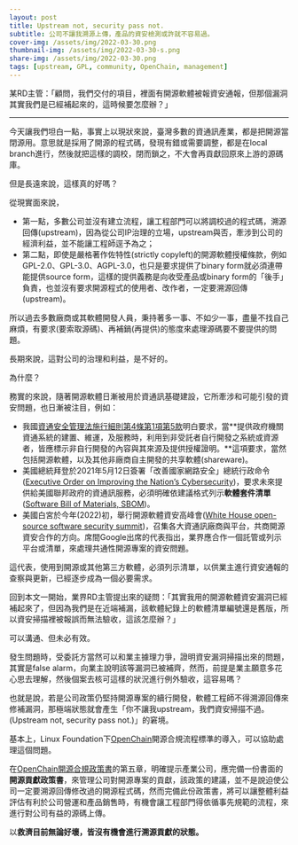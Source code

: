 ```yaml
---
layout: post
title: Upstream not, security pass not.
subtitle: 公司不讓我溯源上傳，產品的資安檢測或許就不容易過。
cover-img: /assets/img/2022-03-30.png
thumbnail-img: /assets/img/2022-03-30-s.png
share-img: /assets/img/2022-03-30.png
tags: [upstream, GPL, community, OpenChain, management]
---
```


某RD主管：「顧問，我們交付的項目，裡面有開源軟體被報資安通報，但那個漏洞其實我們是已經補起來的，這時候要怎麼辦？」

----

今天讓我們坦白一點，事實上以現狀來說，臺灣多數的資通訊產業，都是把開源當閉源用。意思就是採用了開源的程式碼，發現有錯或需要調整，都是在local branch進行，然後就把這樣的調校，閉而鎖之，不大會再貢獻回原來上游的源碼庫。

但是長遠來說，這樣真的好嗎？

從現實面來說，
  * 第一點，多數公司並沒有建立流程，讓工程部門可以將調校過的程式碼，溯源回傳(upstream)，因為從公司IP治理的立場，upstream與否，牽涉到公司的經濟利益，並不能讓工程師逕予為之；
  * 第二點，即使是嚴格著作佐特性(strictly copyleft)的開源軟體授權條款，例如GPL-2.0、GPL-3.0、AGPL-3.0，也只是要求提供了binary form就必須連帶能提供source form，這樣的提供義務是向收受產品或binary form的「後手」負責，也並沒有要求開源程式的使用者、改作者，一定要溯源回傳(upstream)。

所以過去多數廠商或其軟體開發人員，秉持著多一事、不如少一事，盡量不找自己麻煩，有要求(要索取源碼)、再補鍋(再提供)的態度來處理源碼要不要提供的問題。

長期來說，這對公司的治理和利益，是不好的。

為什麼？

務實的來說，隨著開源軟體日漸被用於資通訊基礎建設，它所牽涉和可能引發的資安問題，也日漸被注目，例如：

  * 我國[資通安全管理法施行細則第4條第1項第5款](https://law.moj.gov.tw/LawClass/LawSingle.aspx?pcode=A0030303&flno=4)明白要求，當**提供政府機關資通系統的建置、維運，及服務時，利用到非受託者自行開發之系統或資源者，皆應標示非自行開發的內容與其來源及提供授權證明。**這項要求，當然包括開源軟體，以及其他非廠商自主開發的共享軟體(shareware)。
  * 美國總統拜登於2021年5月12日簽署「改善國家網路安全」總統行政命令([Executive Order on Improving the Nation’s Cybersecurity](https://www.nist.gov/itl/executive-order-improving-nations-cybersecurity))，要求未來提供給美國聯邦政府的資通訊服務，必須明確依建議格式列示**軟體套件清單**([Software Bill of Materials, SBOM](https://www.ntia.gov/SBOM))。
  * 美國白宮於今年(2022)初，舉行開源軟體資安高峰會([White House open-source software security summit](https://www.whitehouse.gov/briefing-room/statements-releases/2022/01/13/readout-of-white-house-meeting-on-software-security/))，召集各大資通訊廠商與平台，共商開源資安合作的方向。席間Google出席的代表指出，業界應合作一個託管或列示平台或清單，來處理共通性開源專案的資安問題。

這代表，使用到開源或其他第三方軟體，必須列示清單，以供業主進行資安通報的查察與更新，已經逐步成為一個必要需求。

回到本文一開始，業界RD主管提出來的疑問：「其實我用的開源軟體資安漏洞已經補起來了，但因為我們是在近端補漏，該軟體紀錄上的軟體清單編號還是舊版，所以資安掃描裡被報誤而無法驗收，這該怎麼辦？」

可以溝通、但未必有效。

發生問題時，受委託方當然可以和業主據理力爭，證明資安漏洞掃描出來的問題，其實是false alarm，向業主說明該等漏洞已被補齊，然而，前提是業主願意多花心思去理解，然後個案去核可這樣的狀況進行例外驗收，這容易嗎？

也就是說，若是公司政策仍堅持開源專案的續行開發，軟體工程師不得溯源回傳來修補漏洞，那極端狀態就會產生「你不讓我upstream，我們資安掃描不過。(Upstream not, security pass not.)」的窘境。

基本上，Linux Foundation下[OpenChain](https://www.openchainproject.org/)開源合規流程標準的導入，可以協助處理這個問題。

在[OpenChain開源合規政策書](https://raw.githubusercontent.com/OpenChain-Project/Specification-Translations/master/zh-Hant/2.0/OpenChain-Specification-2-0-zh-Hant.pdf)的第五章，明確提示產業公司，應完備一份書面的**開源貢獻政策書**，來管理公司對開源專案的貢獻，該政策的建議，並不是說迫使公司一定要溯源回傳修改過的開源程式碼，然而完備此份政策書，將可以讓整體利益評估有利於公司營運和產品銷售時，有機會讓工程部門得依循事先規範的流程，來進行對公司有益的源碼上傳。

以**救濟目前無論好壞，皆沒有機會進行溯源貢獻的狀態。**
